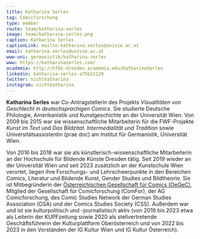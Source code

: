 ```yaml
---
title: Katharina Serles
tag: Comicforschung
type: member
route: team/katharina-serles
image: team/katharina-serles.png
caption: Katharina Serles
captionLink: mailto:katharina.serles@univie.ac.at
email: katharina.serles@univie.ac.at
www-uni: germanistik/katharina-serles
www: https://katharinaserles.com/
academia: http://hfbk-dresden.academia.edu/KatharinaSerles
linkedin: katharina-serles-a75b22129
twitter: nichtkatharina
instagram: nichtkatharina
---
```


**Katharina Serles** war Co-Antragstellerin des Projekts *Visualitäten von Geschlecht in deutschsprachigen Comics*. Sie studierte Deutsche Philologie, Amerikanistik und Kunstgeschichte an der Universität Wien. Von 2009 bis 2015 war sie wissenschaftliche Mitarbeiterin für die FWF-Projekte *Kunst im Text* und *Das Bildzitat. Intermedialität und Tradition* sowie Universitätsassistentin (prae doc) am Institut für Germanistik, Universität Wien. 
<!-- more -->
Von 2016 bis 2018 war sie als künstlerisch-wissenschaftliche Mitarbeiterin an der Hochschule für Bildende Künste Dresden tätig. Seit 2019 wieder an der Universität Wien und seit 2023 zusätzlich an der Kunstschule Wien verortet, liegen ihre Forschungs- und Lehrschwerpunkte in den Bereichen Comics, Literatur und Bildende Kunst, Gender Studies und Bildtheorie. Sie ist Mitbegründerin der [Österreichischen Gesellschaft für Comics (OeGeC)](https://oegec.com/), Mitglied der Gesellschaft für Comicforschung (ComFor), der AG Comicforschung, des Comic Studies Network der German Studies Association (GSA) und der Comics Studies Society (CSS). Außerdem war und ist sie kulturpolitisch und -journalistisch aktiv (von 2019 bis 2023 etwa als Leiterin der KUPFzeitung sowie 2020 als stellvertretende Geschäftsführerin der Kulturplattform Oberösterreich und von 2022 bis 2023 in den Vorständen der IG Kultur Wien und IG Kultur Österreich).
